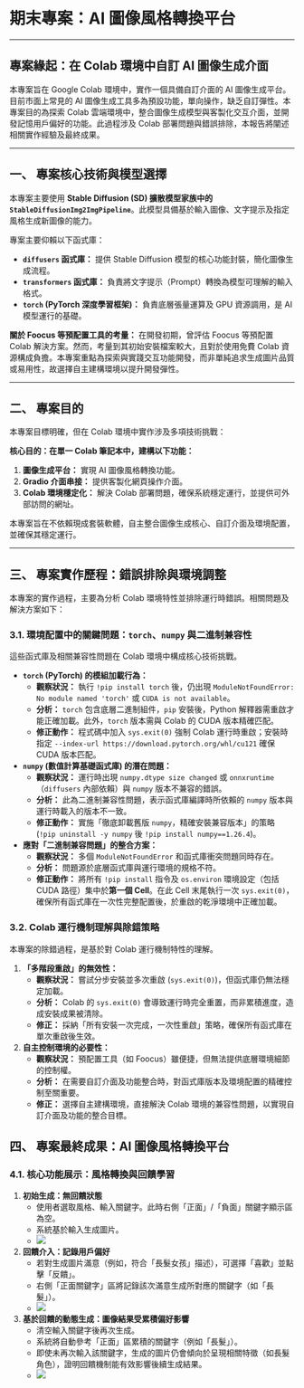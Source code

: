 # **期末專案：AI 圖像風格轉換平台**

------

## **專案緣起：在 Colab 環境中自訂 AI 圖像生成介面**

本專案旨在 Google Colab 環境中，實作一個具備自訂介面的 AI 圖像生成平台。目前市面上常見的 AI 圖像生成工具多為預設功能，單向操作，缺乏自訂彈性。本專案目的為探索 Colab 雲端環境中，整合圖像生成模型與客製化交互介面，並開發記憶用戶偏好的功能。此過程涉及 Colab 部署問題與錯誤排除，本報告將闡述相關實作經驗及最終成果。

------

## **一、 專案核心技術與模型選擇**

本專案主要使用 **Stable Diffusion (SD) 擴散模型家族中的 `StableDiffusionImg2ImgPipeline`**。此模型具備基於輸入圖像、文字提示及指定風格生成新圖像的能力。

專案主要仰賴以下函式庫：

- **`diffusers` 函式庫：** 提供 Stable Diffusion 模型的核心功能封裝，簡化圖像生成流程。
- **`transformers` 函式庫：** 負責將文字提示（Prompt）轉換為模型可理解的輸入格式。
- **`torch` (PyTorch 深度學習框架)：** 負責底層張量運算及 GPU 資源調用，是 AI 模型運行的基礎。

**關於 Foocus 等預配置工具的考量：** 在開發初期，曾評估 Foocus 等預配置 Colab 解決方案。然而，考量到其初始安裝檔案較大，且對於使用免費 Colab 資源構成負擔。本專案重點為探索與實踐交互功能開發，而非單純追求生成圖片品質或易用性，故選擇自主建構環境以提升開發彈性。

------

## **二、 專案目的**

本專案目標明確，但在 Colab 環境中實作涉及多項技術挑戰：

**核心目的：在單一 Colab 筆記本中，建構以下功能：**

1. **圖像生成平台：** 實現 AI 圖像風格轉換功能。
2. **Gradio 介面串接：** 提供客製化網頁操作介面。
3. **Colab 環境穩定化：** 解決 Colab 部署問題，確保系統穩定運行，並提供可外部訪問的網址。

本專案旨在不依賴現成套裝軟體，自主整合圖像生成核心、自訂介面及環境配置，並確保其穩定運行。

------

## **三、 專案實作歷程：錯誤排除與環境調整**

本專案的實作過程，主要為分析 Colab 環境特性並排除運行時錯誤。相關問題及解決方案如下：

### **3.1. 環境配置中的關鍵問題：`torch`、`numpy` 與二進制兼容性**

這些函式庫及相關兼容性問題在 Colab 環境中構成核心技術挑戰。

- **`torch` (PyTorch) 的模組加載行為：**
  - **觀察狀況：** 執行 `!pip install torch` 後，仍出現 `ModuleNotFoundError: No module named 'torch'` 或 `CUDA is not available`。
  - **分析：** `torch` 包含底層二進制組件，`pip` 安裝後，Python 解釋器需重啟才能正確加載。此外，`torch` 版本需與 Colab 的 CUDA 版本精確匹配。
  - **修正動作：** 程式碼中加入 `sys.exit(0)` 強制 Colab 運行時重啟；安裝時指定 `--index-url https://download.pytorch.org/whl/cu121` 確保 CUDA 版本匹配。
- **`numpy` (數值計算基礎函式庫) 的潛在問題：**
  - **觀察狀況：** 運行時出現 `numpy.dtype size changed` 或 `onnxruntime`（`diffusers` 內部依賴）與 `numpy` 版本不兼容的錯誤。
  - **分析：** 此為二進制兼容性問題，表示函式庫編譯時所依賴的 `numpy` 版本與運行時載入的版本不一致。
  - **修正動作：** 實施「徹底卸載舊版 `numpy`，精確安裝兼容版本」的策略 (`!pip uninstall -y numpy` 後 `!pip install numpy==1.26.4`)。
- **應對「二進制兼容問題」的整合方案：**
  - **觀察狀況：** 多個 `ModuleNotFoundError` 和函式庫衝突問題同時存在。
  - **分析：** 問題源於底層函式庫與運行環境的規格不符。
  - **修正動作：** 將所有 `!pip install` 指令及 `os.environ` 環境設定（包括 CUDA 路徑）集中於**第一個 Cell**。在此 Cell 末尾執行一次 `sys.exit(0)`，確保所有函式庫在一次性完整配置後，於重啟的乾淨環境中正確加載。

### **3.2. Colab 運行機制理解與除錯策略**

本專案的除錯過程，是基於對 Colab 運行機制特性的理解。

1. **「多階段重啟」的無效性：**
   - **觀察狀況：** 嘗試分步安裝並多次重啟 (`sys.exit(0)`)，但函式庫仍無法穩定加載。
   - **分析：** Colab 的 `sys.exit(0)` 會導致運行時完全重置，而非累積進度，造成安裝成果被清除。
   - **修正：** 採納「所有安裝一次完成，一次性重啟」策略，確保所有函式庫在單次重啟後生效。
2. **自主控制環境的必要性：**
   - **觀察狀況：** 預配置工具（如 Foocus）雖便捷，但無法提供底層環境細節的控制權。
   - **分析：** 在需要自訂介面及功能整合時，對函式庫版本及環境配置的精確控制至關重要。
   - **修正：** 選擇自主建構環境，直接解決 Colab 環境的兼容性問題，以實現自訂介面及功能的整合目標。

## **四、 專案最終成果：AI 圖像風格轉換平台**

### **4.1. 核心功能展示：風格轉換與回饋學習**

1. **初始生成：無回饋狀態**
   - 使用者選取風格、輸入關鍵字。此時右側「正面」/「負面」關鍵字顯示區為空。
   - 系統基於輸入生成圖片。
   - ![](https://camo.githubusercontent.com/fd64547c83665f98a783ae89e8f95604afb1615446adaf2c5bd81c864e7f1a26/68747470733a2f2f692e6d6565652e636f6d2e74772f613741746b50672e706e67)
2. **回饋介入：記錄用戶偏好**
   - 若對生成圖片滿意（例如，符合「長髮女孩」描述），可選擇「喜歡」並點擊「反饋」。
   - 右側「正面關鍵字」區將記錄該次滿意生成所對應的關鍵字（如「長髮」）。
   - ![](https://camo.githubusercontent.com/15930fdb1b52739b7829fa3a75da307bdddbf7c4ee4fb1b09989724b4374b215/68747470733a2f2f692e6d6565652e636f6d2e74772f796c417a4a74612e706e67)
3. **基於回饋的動態生成：圖像結果受累積偏好影響**
   - 清空輸入關鍵字後再次生成。
   - 系統將自動參考「正面」區累積的關鍵字（例如「長髮」）。
   - 即使未再次輸入該關鍵字，生成的圖片仍會傾向於呈現相關特徵（如長髮角色），證明回饋機制能有效影響後續生成結果。
   - ![](https://camo.githubusercontent.com/a2c77503fd54ef59a27c57f89baa3a1abc739200cd3200472b4d2f475eabc4f3/68747470733a2f2f692e6d6565652e636f6d2e74772f5a554f713475342e706e67)